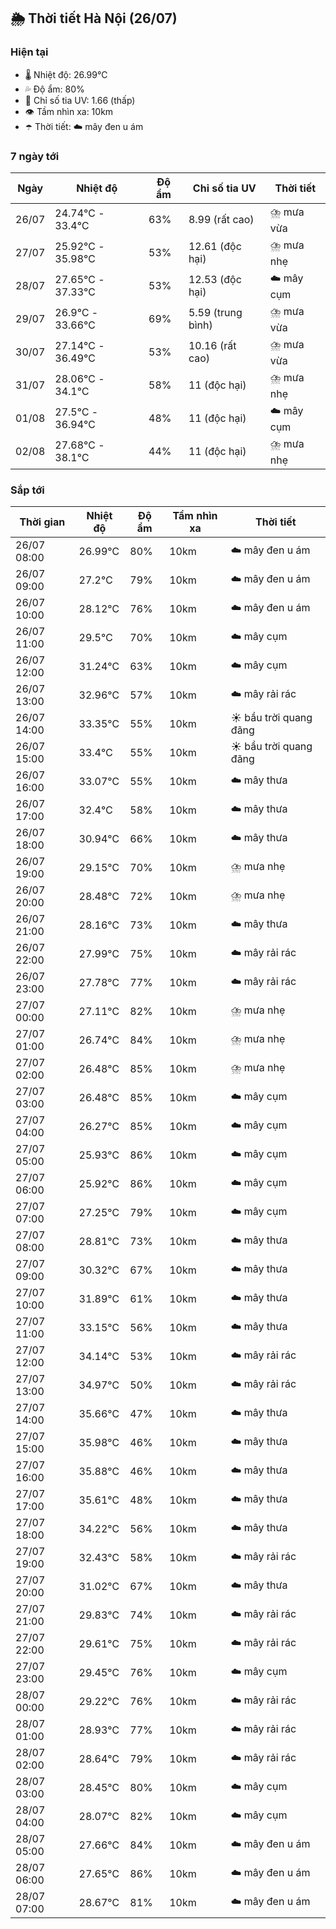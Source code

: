 ## 🌦️ Thời tiết Hà Nội (26/07)

### Hiện tại

- 🌡️ Nhiệt độ: 26.99℃
- 💦 Độ ẩm: 80%
- 🌟 Chỉ số tia UV: 1.66 (thấp)
- 👁️ Tầm nhìn xa: 10km
- ☂️ Thời tiết: ☁️ mây đen u ám

### 7 ngày tới

| Ngày | Nhiệt độ | Độ ẩm | Chỉ số tia UV | Thời tiết |
| --- | --- | --- | --- | --- |
| 26/07 | 24.74℃ - 33.4℃ | 63% | 8.99 (rất cao) | ⛈️ mưa vừa |
| 27/07 | 25.92℃ - 35.98℃ | 53% | 12.61 (độc hại) | ⛈️ mưa nhẹ |
| 28/07 | 27.65℃ - 37.33℃ | 53% | 12.53 (độc hại) | ☁️ mây cụm |
| 29/07 | 26.9℃ - 33.66℃ | 69% | 5.59 (trung bình) | ⛈️ mưa vừa |
| 30/07 | 27.14℃ - 36.49℃ | 53% | 10.16 (rất cao) | ⛈️ mưa vừa |
| 31/07 | 28.06℃ - 34.1℃ | 58% | 11 (độc hại) | ⛈️ mưa nhẹ |
| 01/08 | 27.5℃ - 36.94℃ | 48% | 11 (độc hại) | ☁️ mây cụm |
| 02/08 | 27.68℃ - 38.1℃ | 44% | 11 (độc hại) | ⛈️ mưa nhẹ |

### Sắp tới

| Thời gian | Nhiệt độ | Độ ẩm | Tầm nhìn xa | Thời tiết |
| --- | --- | --- | --- | --- |
| 26/07 08:00 | 26.99℃ | 80% | 10km | ☁️ mây đen u ám |
| 26/07 09:00 | 27.2℃ | 79% | 10km | ☁️ mây đen u ám |
| 26/07 10:00 | 28.12℃ | 76% | 10km | ☁️ mây đen u ám |
| 26/07 11:00 | 29.5℃ | 70% | 10km | ☁️ mây cụm |
| 26/07 12:00 | 31.24℃ | 63% | 10km | ☁️ mây cụm |
| 26/07 13:00 | 32.96℃ | 57% | 10km | ☁️ mây rải rác |
| 26/07 14:00 | 33.35℃ | 55% | 10km | ☀️ bầu trời quang đãng |
| 26/07 15:00 | 33.4℃ | 55% | 10km | ☀️ bầu trời quang đãng |
| 26/07 16:00 | 33.07℃ | 55% | 10km | ☁️ mây thưa |
| 26/07 17:00 | 32.4℃ | 58% | 10km | ☁️ mây thưa |
| 26/07 18:00 | 30.94℃ | 66% | 10km | ☁️ mây thưa |
| 26/07 19:00 | 29.15℃ | 70% | 10km | ⛈️ mưa nhẹ |
| 26/07 20:00 | 28.48℃ | 72% | 10km | ⛈️ mưa nhẹ |
| 26/07 21:00 | 28.16℃ | 73% | 10km | ☁️ mây thưa |
| 26/07 22:00 | 27.99℃ | 75% | 10km | ☁️ mây rải rác |
| 26/07 23:00 | 27.78℃ | 77% | 10km | ☁️ mây rải rác |
| 27/07 00:00 | 27.11℃ | 82% | 10km | ⛈️ mưa nhẹ |
| 27/07 01:00 | 26.74℃ | 84% | 10km | ⛈️ mưa nhẹ |
| 27/07 02:00 | 26.48℃ | 85% | 10km | ⛈️ mưa nhẹ |
| 27/07 03:00 | 26.48℃ | 85% | 10km | ☁️ mây cụm |
| 27/07 04:00 | 26.27℃ | 85% | 10km | ☁️ mây cụm |
| 27/07 05:00 | 25.93℃ | 86% | 10km | ☁️ mây cụm |
| 27/07 06:00 | 25.92℃ | 86% | 10km | ☁️ mây cụm |
| 27/07 07:00 | 27.25℃ | 79% | 10km | ☁️ mây cụm |
| 27/07 08:00 | 28.81℃ | 73% | 10km | ☁️ mây thưa |
| 27/07 09:00 | 30.32℃ | 67% | 10km | ☁️ mây thưa |
| 27/07 10:00 | 31.89℃ | 61% | 10km | ☁️ mây thưa |
| 27/07 11:00 | 33.15℃ | 56% | 10km | ☁️ mây thưa |
| 27/07 12:00 | 34.14℃ | 53% | 10km | ☁️ mây rải rác |
| 27/07 13:00 | 34.97℃ | 50% | 10km | ☁️ mây rải rác |
| 27/07 14:00 | 35.66℃ | 47% | 10km | ☁️ mây thưa |
| 27/07 15:00 | 35.98℃ | 46% | 10km | ☁️ mây thưa |
| 27/07 16:00 | 35.88℃ | 46% | 10km | ☁️ mây thưa |
| 27/07 17:00 | 35.61℃ | 48% | 10km | ☁️ mây thưa |
| 27/07 18:00 | 34.22℃ | 56% | 10km | ☁️ mây thưa |
| 27/07 19:00 | 32.43℃ | 58% | 10km | ☁️ mây rải rác |
| 27/07 20:00 | 31.02℃ | 67% | 10km | ☁️ mây thưa |
| 27/07 21:00 | 29.83℃ | 74% | 10km | ☁️ mây rải rác |
| 27/07 22:00 | 29.61℃ | 75% | 10km | ☁️ mây rải rác |
| 27/07 23:00 | 29.45℃ | 76% | 10km | ☁️ mây cụm |
| 28/07 00:00 | 29.22℃ | 76% | 10km | ☁️ mây rải rác |
| 28/07 01:00 | 28.93℃ | 77% | 10km | ☁️ mây rải rác |
| 28/07 02:00 | 28.64℃ | 79% | 10km | ☁️ mây rải rác |
| 28/07 03:00 | 28.45℃ | 80% | 10km | ☁️ mây cụm |
| 28/07 04:00 | 28.07℃ | 82% | 10km | ☁️ mây cụm |
| 28/07 05:00 | 27.66℃ | 84% | 10km | ☁️ mây đen u ám |
| 28/07 06:00 | 27.65℃ | 86% | 10km | ☁️ mây đen u ám |
| 28/07 07:00 | 28.67℃ | 81% | 10km | ☁️ mây đen u ám |

